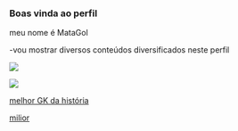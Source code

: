 ### Boas vinda ao perfil 

meu nome é MataGol

-vou mostrar diversos conteúdos diversificados neste perfil


![](https://media.tenor.com/tP7v1dUc2y0AAAAd/ronaldinho-ronaldinho-gaucho.gif)

![](https://media.tenor.com/nfZi0s3ANcMAAAAC/soccer-soccer4life.gif)

[melhor GK da história](https://youtube.com/shorts/43jzEK9RpRQ?si=cxmhtIhkWPAOZVhW)


[milior](https://youtube.com/shorts/pl47oIab2x0?si=osblf_Kn27gWY4oA)
